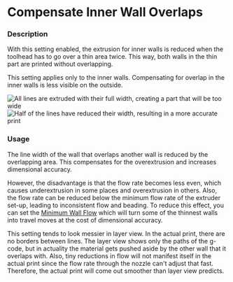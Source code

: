Compensate Inner Wall Overlaps
====
### **Description**
With this setting enabled, the extrusion for inner walls is reduced when the toolhead has to go over a thin area twice. This way, both walls in the thin part are printed without overlapping. 

This setting applies only to the inner walls. Compensating for overlap in the inner walls is less visible on the outside.

![All lines are extruded with their full width, creating a part that will be too wide](../images/travel_compensate_overlapping_walls_x_enabled_disabled.png)
![Half of the lines have reduced their width, resulting in a more accurate print](../images/travel_compensate_overlapping_walls_x_enabled_enabled.png)

### **Usage**
The line width of the wall that overlaps another wall is reduced by the overlapping area. This compensates for the overextrusion and increases dimensional accuracy.

However, the disadvantage is that the flow rate becomes less even, which causes underextrusion in some places and overextrusion in others. Also, the flow rate can be reduced below the minimum flow rate of the extruder set-up, leading to inconsistent flow and beading. To reduce this effect, you can set the [Minimum Wall Flow](wall_min_flow.md) which will turn some of the thinnest walls into travel moves at the cost of dimensional accuracy.

This setting tends to look messier in layer view. In the actual print, there are no borders between lines. The layer view shows only the paths of the g-code, but in actuality the material gets pushed aside by the other wall that it overlaps with. Also, tiny reductions in flow will not manifest itself in the actual print since the flow rate through the nozzle can't adjust that fast. Therefore, the actual print will come out smoother than layer view predicts.